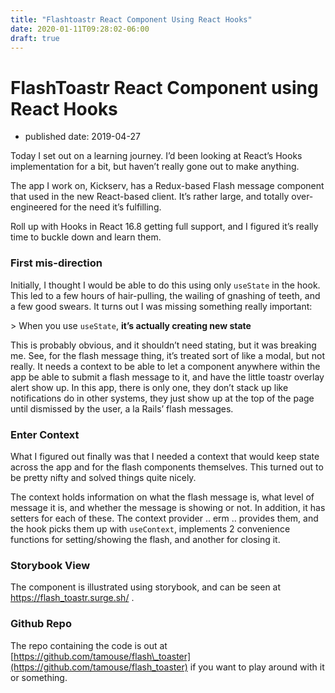 ```yaml
---
title: "Flashtoastr React Component Using React Hooks"
date: 2020-01-11T09:28:02-06:00
draft: true
---
```


# FlashToastr React Component using React Hooks

* published date: 2019-04-27

Today I set out on a learning journey. I’d been looking at React’s Hooks implementation for a bit, but haven’t really gone out to make anything.

The app I work on, Kickserv, has a Redux-based Flash message component that used in the new React-based client. It’s rather large, and totally over-engineered for the need it’s fulfilling.

Roll up with Hooks in React 16.8 getting full support, and I figured it’s really time to buckle down and learn them.

### First mis-direction

Initially, I thought I would be able to do this using only `useState` in the hook. This led to a few hours of hair-pulling, the wailing of gnashing of teeth, and a few good swears. It turns out I was missing something really important:

&gt; When you use `useState`, **it’s actually creating new state**

This is probably obvious, and it shouldn’t need stating, but it was breaking me. See, for the flash message thing, it’s treated sort of like a modal, but not really. It needs a context to be able to let a component anywhere within the app be able to submit a flash message to it, and have the little toastr overlay alert show up. In this app, there is only one, they don’t stack up like notifications do in other systems, they just show up at the top of the page until dismissed by the user, a la Rails’ flash messages.

### Enter Context

What I figured out finally was that I needed a context that would keep state across the app and for the flash components themselves. This turned out to be pretty nifty and solved things quite nicely.

The context holds information on what the flash message is, what level of message it is, and whether the message is showing or not. In addition, it has setters for each of these. The context provider .. erm .. provides them, and the hook picks them up with `useContext`, implements 2 convenience functions for setting/showing the flash, and another for closing it.

### Storybook View

The component is illustrated using storybook, and can be seen at [https://flash\_toastr.surge.sh/](https://flash_toastr.surge.sh/) .

### Github Repo

The repo containing the code is out at [https://github.com/tamouse/flash\_toaster](https://github.com/tamouse/flash_toaster) if you want to play around with it or something.

